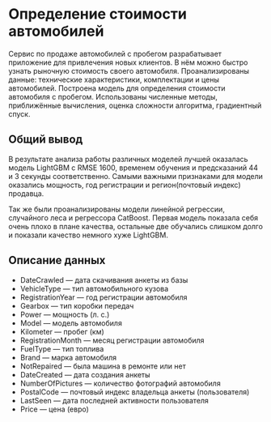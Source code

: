 # Определение стоимости автомобилей
Сервис по продаже автомобилей с пробегом разрабатывает приложение для привлечения новых клиентов. В нём можно быстро узнать рыночную стоимость своего автомобиля. 
Проанализированы данные: технические характеристики, комплектации и цены автомобилей. Построена модель для определения стоимости автомобиля с пробегом.
Использованы численные методы, приближённые вычисления, оценка сложности алгоритма, градиентный спуск.

## Общий вывод
В результате анализа работы различных моделей лучшей оказалась модель LightGBM с RMSE 1600, временем обучения и предсказаний 44 и 3 секунды соответственно. Самыми важными признаками для модели оказались мощность, год регистрации и регион(почтовый индекс) продавца.

Так же были проанализированы модели линейной регрессии, случайного леса и регрессора CatBoost. Первая модель показала себя очень плохо в плане качества, остальные две обучались слишком долго и показали качество немного хуже LightGBM.

## Описание данных

- DateCrawled — дата скачивания анкеты из базы
- VehicleType — тип автомобильного кузова
- RegistrationYear — год регистрации автомобиля
- Gearbox — тип коробки передач
- Power — мощность (л. с.)
- Model — модель автомобиля
- Kilometer — пробег (км)
- RegistrationMonth — месяц регистрации автомобиля
- FuelType — тип топлива
- Brand — марка автомобиля
- NotRepaired — была машина в ремонте или нет
- DateCreated — дата создания анкеты
- NumberOfPictures — количество фотографий автомобиля
- PostalCode — почтовый индекс владельца анкеты (пользователя)
- LastSeen — дата последней активности пользователя
- Price — цена (евро)
